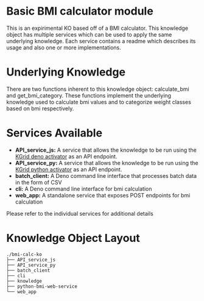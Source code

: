 # Basic BMI calculator module
This is an expirimental KO based off of a BMI calculator. This knowledge object has multiple services which can be used to apply the same underlying knowledge. Each service contains a readme which describes its usage and also one or more implementations.

# Underlying Knowledge
There are two functions inherent to this knowledge object: calculate_bmi and get_bmi_category. These functions implement the underlying knowledge used to calculate bmi values and to categorize weight classes based on bmi respectively.
# Services Available
- **API_service_js:** A service that allows the knowledge to be run using the [KGrid deno activator](https://github.com/kgrid/javascript-activator) as an API endpoint.
- **API_service_py:** A service that allows the knowledge to be run using the [KGrid python activator](https://github.com/kgrid/python-activator) as an API endpoint.
- **batch_client:** A Deno command line interface that processes batch data in the form of CSV
- **cli:** A Deno command line interface for bmi calculation
- **web_app:** A standalone service that exposes POST endpoints for bmi calculation

Please refer to the individual services for additional details

# Knowledge Object Layout
```
./bmi-calc-ko
├── API_service_js
├── API_service_py
├── batch_client
├── cli
├── knowledge
├── python-bmi-web-service
└── web_app
```
